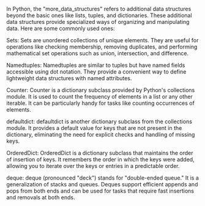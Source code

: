 In Python, the "more_data_structures" refers to additional data structures beyond the basic ones like lists, tuples, and dictionaries. These additional data structures provide specialized ways of organizing and manipulating data. Here are some commonly used ones:

Sets: Sets are unordered collections of unique elements. They are useful for operations like checking membership, removing duplicates, and performing mathematical set operations such as union, intersection, and difference.

Namedtuples: Namedtuples are similar to tuples but have named fields accessible using dot notation. They provide a convenient way to define lightweight data structures with named attributes.

Counter: Counter is a dictionary subclass provided by Python's collections module. It is used to count the frequency of elements in a list or any other iterable. It can be particularly handy for tasks like counting occurrences of elements.

defaultdict: defaultdict is another dictionary subclass from the collections module. It provides a default value for keys that are not present in the dictionary, eliminating the need for explicit checks and handling of missing keys.

OrderedDict: OrderedDict is a dictionary subclass that maintains the order of insertion of keys. It remembers the order in which the keys were added, allowing you to iterate over the keys or entries in a predictable order.

deque: deque (pronounced "deck") stands for "double-ended queue." It is a generalization of stacks and queues. Deques support efficient appends and pops from both ends and can be used for tasks that require fast insertions and removals at both ends.
